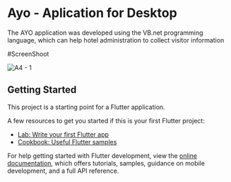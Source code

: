 # Ayo - Aplication for Desktop

The AYO application was developed using the VB.net programming language, which can help hotel administration to collect visitor information
 
#ScreenShoot

![A4 - 1](https://user-images.githubusercontent.com/98598266/207758336-4116fe48-d1c9-4b82-bc44-a608623fc75d.png)

## Getting Started

This project is a starting point for a Flutter application.

A few resources to get you started if this is your first Flutter project:

- [Lab: Write your first Flutter app](https://docs.flutter.dev/get-started/codelab)
- [Cookbook: Useful Flutter samples](https://docs.flutter.dev/cookbook)

For help getting started with Flutter development, view the
[online documentation](https://docs.flutter.dev/), which offers tutorials,
samples, guidance on mobile development, and a full API reference.
